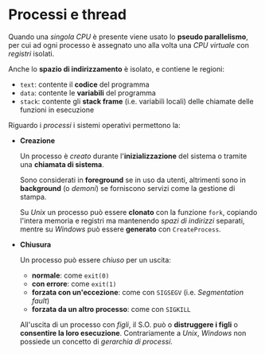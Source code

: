 # Processi e thread

Quando una _singola CPU_ è presente viene usato lo **pseudo parallelismo**, per cui ad ogni processo è assegnato uno alla volta una _CPU virtuale_ con _registri_ isolati.

Anche lo **spazio di indirizzamento** è isolato, e contiene le regioni:
- `text`: contente il **codice** del programma
- `data`: contente le **variabili** del programma
- `stack`: contente gli **stack frame** (i.e. variabili locali) delle chiamate delle funzioni in esecuzione

Riguardo i _processi_ i sistemi operativi permettono la:
- **Creazione**

	Un processo è _creato_ durante l'**inizializzazione** del sistema o tramite una **chiamata di sistema**.

	Sono considerati in **foreground** se in uso da utenti, altrimenti sono in **background** (o _demoni_) se forniscono servizi come la gestione di stampa.

	Su _Unix_ un processo può essere **clonato** con la funzione `fork`, copiando l'intera memoria e registri ma mantenendo _spazi di indirizzi_ separati, mentre su _Windows_ può essere **generato** con `CreateProcess`.

- **Chiusura**

	Un processo può essere _chiuso_ per un uscita:
	- **normale**: come `exit(0)`
	- **con errore**: come `exit(1)`
	- **forzata con un'eccezione**: come con `SIGSEGV` (i.e. _Segmentation fault_)
	- **forzata da un altro processo**: come con `SIGKILL`

	All'uscita di un processo con _figli_, il S.O. può o **distruggere i figli** o **consentire la loro esecuzione**.
	Contrariamente a _Unix_, _Windows_ non possiede un concetto di _gerarchia di processi_.

